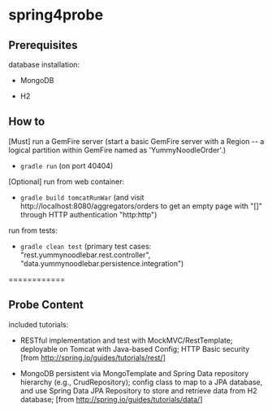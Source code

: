 spring4probe
============

## Prerequisites 

database installation:

* MongoDB 

* H2

## How to

[Must] run a GemFire server (start a basic GemFire server with a Region -- a logical partition within GemFire named as 'YummyNoodleOrder'.) 

* `gradle run` (on port 40404)

[Optional] run from web container:

* `gradle build tomcatRunWar` (and visit http://localhost:8080/aggregators/orders to get an empty page with "[]" through HTTP authentication "http:http")

run from tests:

* `gradle clean test` (primary test cases: "rest.yummynoodlebar.rest.controller", "data.yummynoodlebar.persistence.integration")

============
## Probe Content

included tutorials:

* RESTful implementation and test with MockMVC/RestTemplate; deployable on Tomcat with Java-based Config; HTTP Basic security [from http://spring.io/guides/tutorials/rest/]

* MongoDB persistent via MongoTemplate and Spring Data repository hierarchy (e.g., CrudRepository); config class to map to a JPA database, and use Spring Data JPA Repository to store and retrieve data from H2 database; [from http://spring.io/guides/tutorials/data/]

